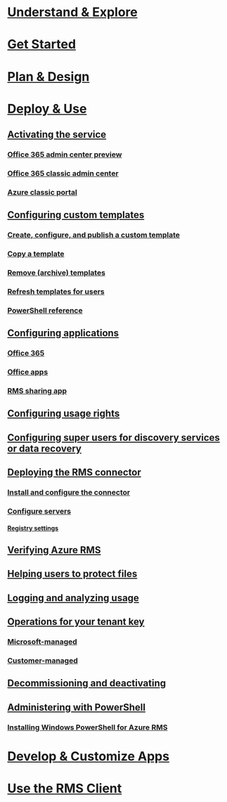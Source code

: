 # [Understand & Explore](/rights-management/understand-explore/azure-rights-management)
# [Get Started](/rights-management/get-started/requirements-azure-rms)
# [Plan & Design](/rights-management/plan-design/deployment-roadmap)
# [Deploy & Use](./activate-service.md)
## [Activating the service](./activate-service.md)
### [Office 365 admin center preview](./activate-office365-preview.md)
### [Office 365 classic admin center](./activate-office365-classic.md)
### [Azure classic portal](./activate-azure-classic.md)
## [Configuring custom templates](./configure-custom-templates.md)
### [Create, configure, and publish a custom template](./create-template.md) 
### [Copy a template](./copy-template.md)
### [Remove (archive) templates](./remove-template.md) 
### [Refresh templates for users](./refresh-templates.md)
### [PowerShell reference](./configure-templates-with-powershell.md)
## [Configuring applications](./configure-applications.md)
### [Office 365](./configure-office365.md)
### [Office apps](./configure-office-apps.md)
### [RMS sharing app](./configure-sharing-app.md)
## [Configuring usage rights](./configure-usage-rights.md)
## [Configuring super users for discovery services or data recovery](./configure-super-users.md)
## [Deploying the RMS connector](./deploy-rms-connector.md)
### [Install and configure the connector](./install-configure-rms-connector.md)
### [Configure servers](./configure-servers-rms-connector.md)
#### [Registry settings](./rms-connector-registry-settings.md)
## [Verifying Azure RMS](./verify.md)
## [Helping users to protect files](./help-users.md)
## [Logging and analyzing usage](./log-analyze-usage.md)
## [Operations for your tenant key](./operations-tenant-key.md)
### [Microsoft-managed](./operations-microsoft-managed-tenant-key.md)
### [Customer-managed](./operations-customer-managed-tenant-key.md)
## [Decommissioning and deactivating](./decommission-deactivate.md)
## [Administering with PowerShell](./administer-powershell.md)
### [Installing Windows PowerShell for Azure RMS](./install-powershell.md)
# [Develop & Customize Apps](/rights-management/develop/developers-guide)
# [Use the RMS Client](/rights-management/rms-client/use-client)
